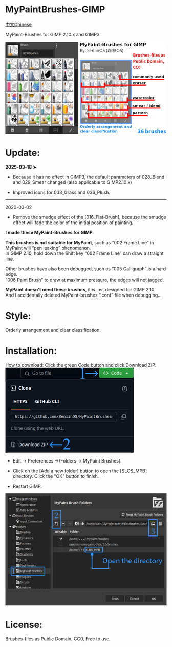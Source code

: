 # MyPaintBrushes-GIMP

[中文Chinese](https://github.com/SenlinOS/MyPaintBrushes-GIMP/blob/master/README-zh.md)

MyPaint-Brushes for GIMP 2.10.x and GIMP3

![img](https://raw.githubusercontent.com/SenlinOS/databox/master/MyPaint-Brushes-for-GIMP-2.10-By_SenlinOS.jpg)

# Update:

**2025-03-18 ➤‍‍**

- Because it has no effect in GIMP3, the default parameters of 028_Blend and 029_Smear changed (also applicable to GIMP2.10.x)

- Improved icons for 033_Grass and 036_Plush.

---

2020-03-02

- Remove the smudge effect of the [016_Flat-Brush], because the smudge effect will fade the color of the initial position of painting.

**I made these MyPaint-Brushes for GIMP**.

**This brushes is not suitable for MyPaint**, such as “002 Frame Line” in MyPaint will “pen leaking” phenomenon.
<br />In GIMP 2.10, hold down the Shift key “002 Frame Line” can draw a straight line.

Other brushes have also been debugged, such as “005 Calligraph” is a hard edge.
<br />“006 Paint Brush” to draw at maximum pressure, the edges will not jagged.

**MyPaint doesn't need these brushes**, it is just designed for GIMP 2.10.
<br />And I accidentally deleted MyPaint-brushes “.conf” file when debugging…

# Style:
Orderly arrangement and clear classification.

# Installation:

How to download: Click the green Code button and click Download ZIP.
<br />![Code button and Download ZIP](https://raw.githubusercontent.com/SenlinOS/databox/refs/heads/master/MyPaint-Brushes-for-GIMP-Installation/Code_button-and-Download_ZIP.png)

- Edit -> Preferences ->(Folders -> MyPaint Brushes).

- Click on the [Add a new folder] button to open the [SLOS_MPB] directory. Click the "OK" button to finish.

- Restart GIMP.

![img](https://raw.githubusercontent.com/SenlinOS/databox/refs/heads/master/MyPaint-Brushes-for-GIMP-Installation/en_2025-03-18.png)

# License:
Brushes-files as Public Domain, CC0, Free to use.
